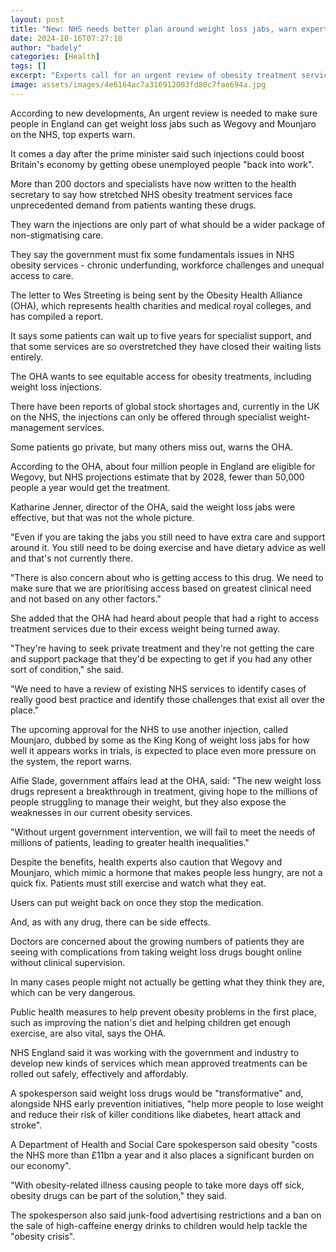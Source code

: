 ```yaml
---
layout: post
title: "New: NHS needs better plan around weight loss jabs, warn experts"
date: 2024-10-16T07:27:18
author: "badely"
categories: [Health]
tags: []
excerpt: "Experts call for an urgent review of obesity treatment services amid booming demand for weight loss jabs."
image: assets/images/4e6164ac7a316912003fd80c7fae694a.jpg
---
```


According to new developments, An urgent review is needed to make sure people in England can get weight loss jabs such as Wegovy and Mounjaro on the NHS, top experts warn. 

It comes a day after the prime minister said such injections could boost Britain's economy by getting obese unemployed people "back into work". 

More than 200 doctors and specialists have now written to the health secretary to say how stretched NHS obesity treatment services face unprecedented demand from patients wanting these drugs.

They warn the injections are only part of what should be a wider package of non-stigmatising care. 

They say the government must fix some fundamentals issues in NHS obesity services - chronic underfunding, workforce challenges and unequal access to care. 

The letter to Wes Streeting is being sent by the Obesity Health Alliance (OHA), which represents health charities and medical royal colleges, and has compiled a report.

It says some patients can wait up to five years for specialist support, and that some services are so overstretched they have closed their waiting lists entirely.

The OHA wants to see equitable access for obesity treatments, including weight loss injections.

There have been reports of global stock shortages and, currently in the UK on the NHS, the injections can only be offered through specialist weight-management services. 

Some patients go private, but many others miss out, warns the OHA. 

According to the OHA, about four million people in England are eligible for Wegovy, but NHS projections estimate that by 2028, fewer than 50,000 people a year would get the treatment. 

Katharine Jenner, director of the OHA, said the weight loss jabs were effective, but that was not the whole picture.

"Even if you are taking the jabs you still need to have extra care and support around it. You still need to be doing exercise and have dietary advice as well and that's not currently there.

"There is also concern about who is getting access to this drug. We need to make sure that we are prioritising access based on greatest clinical need and not based on any other factors."

She added that the OHA had heard about people that had a right to access treatment services due to their excess weight being turned away.

"They're having to seek private treatment and they're not getting the care and support package that they'd be expecting to get if you had any other sort of condition," she said.

"We need to have a review of existing NHS services to identify cases of really good best practice and identify those challenges that exist all over the place." 

The upcoming approval for the NHS to use another injection, called Mounjaro, dubbed by some as the King Kong of weight loss jabs for how well it appears works in trials, is expected to place even more pressure on the system, the report warns. 

Alfie Slade, government affairs lead at the OHA, said: "The new weight loss drugs represent a breakthrough in treatment, giving hope to the millions of people struggling to manage their weight, but they also expose the weaknesses in our current obesity services. 

"Without urgent government intervention, we will fail to meet the needs of millions of patients, leading to greater health inequalities."

Despite the benefits, health experts also caution that Wegovy and Mounjaro, which mimic a hormone that makes people less hungry, are not a quick fix. Patients must still exercise and watch what they eat.

Users can put weight back on once they stop the medication. 

And, as with any drug, there can be side effects.

Doctors are concerned about the growing numbers of patients they are seeing with complications from taking weight loss drugs bought online without clinical supervision.

In many cases people might not actually be getting what they think they are, which can be very dangerous.

Public health measures to help prevent obesity problems in the first place, such as improving the nation's diet and helping children get enough exercise, are also vital, says the OHA. 

NHS England said it was working with the government and industry to develop new kinds of services which mean approved treatments can be rolled out safely, effectively and affordably.

A spokesperson said weight loss drugs would be "transformative" and, alongside NHS early prevention initiatives, "help more people to lose weight and reduce their risk of killer conditions like diabetes, heart attack and stroke".

A Department of Health and Social Care spokesperson said obesity "costs the NHS more than £11bn a year and it also places a significant burden on our economy".

"With obesity-related illness causing people to take more days off sick, obesity drugs can be part of the solution," they said.

The spokesperson also said junk-food advertising restrictions and a ban on the sale of high-caffeine energy drinks to children would help tackle the "obesity crisis".

